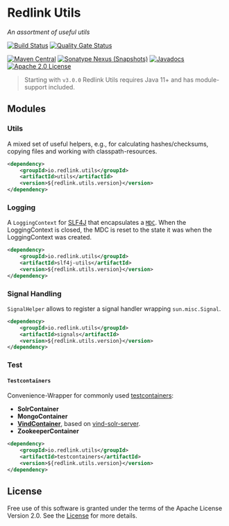 # Redlink Utils
_An assortment of useful utils_

[![Build Status](https://github.com/redlink-gmbh/redlink-utils/actions/workflows/maven-build-and-deploy.yaml/badge.svg)](https://github.com/redlink-gmbh/redlink-utils/actions/workflows/maven-build-and-deploy.yaml)
[![Quality Gate Status](https://sonarcloud.io/api/project_badges/measure?project=io.redlink.utils%3Aredlink-utils&metric=alert_status)](https://sonarcloud.io/dashboard?id=io.redlink.utils%3Aredlink-utils)

[![Maven Central](https://img.shields.io/maven-central/v/io.redlink.utils/redlink-utils.png)](https://central.sonatype.com/namespace/io.redlink.utils)
[![Sonatype Nexus (Snapshots)](https://img.shields.io/nexus/s/https/oss.sonatype.org/io.redlink.utils/redlink-utils.png)](https://oss.sonatype.org/#nexus-search;gav~io.redlink.utils~~~~)
[![Javadocs](https://www.javadoc.io/badge/io.redlink.utils/redlink-utils.svg)](https://www.javadoc.io/doc/io.redlink.utils/redlink-utils)
[![Apache 2.0 License](https://img.shields.io/github/license/redlink-gmbh/redlink-utils.svg)](https://www.apache.org/licenses/LICENSE-2.0)

> Starting with `v3.0.0` Redlink Utils requires Java 11+ and has module-support included.

## Modules

### Utils

A mixed set of useful helpers, e.g., for calculating hashes/checksums, copying files and working with classpath-resources.

```xml
<dependency>
    <groupId>io.redlink.utils</groupId>
    <artifactId>utils</artifactId>
    <version>${redlink.utils.version}</version>
</dependency>
```

### Logging

A `LoggingContext` for [SLF4J](http://www.slf4j.org/) that encapsulates a [`MDC`](http://www.slf4j.org/api/org/slf4j/MDC.html). 
When the LoggingContext is closed, the MDC is reset to the state it was when the LoggingContext was created.

```xml
<dependency>
    <groupId>io.redlink.utils</groupId>
    <artifactId>slf4j-utils</artifactId>
    <version>${redlink.utils.version}</version>
</dependency>
```

### Signal Handling

`SignalHelper` allows to register a signal handler wrapping `sun.misc.Signal`.

```xml
<dependency>
    <groupId>io.redlink.utils</groupId>
    <artifactId>signals</artifactId>
    <version>${redlink.utils.version}</version>
</dependency>
```

### Test

#### `Testcontainers`

Convenience-Wrapper for commonly used [testcontainers](https://github.com/testcontainers/testcontainers-java):

* **SolrContainer**
* **MongoContainer**
* **[VindContainer](https://github.com/RBMHTechnology/vind)**, 
based on [vind-solr-server](https://github.com/redlink-gmbh/vind-solr-server).
* **ZookeeperContainer**

```xml
<dependency>
    <groupId>io.redlink.utils</groupId>
    <artifactId>testcontainers</artifactId>
    <version>${redlink.utils.version}</version>
</dependency>
```

## License
Free use of this software is granted under the terms of the Apache License Version 2.0.
See the [License](LICENSE.txt) for more details.
